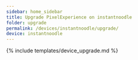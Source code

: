 ```yaml
---
sidebar: home_sidebar
title: Upgrade PixelExperience on instantnoodle
folder: upgrade
permalink: /devices/instantnoodle/upgrade/
device: instantnoodle
---
```

{% include templates/device_upgrade.md %}
